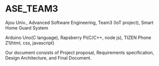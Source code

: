 # ASE_TEAM3
Ajou Univ., Advanced Software Engineering, Team3 (IoT project), Smart Home Guard System

Arduino Uno(C language), Rapsberry Pi(C/C++, node js), TIZEN Phone Z1(html, css, javascript)

Our document consists of Project proposal, Requirements specification, Design Architecture, and Final Document.
